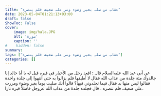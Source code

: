 ```yaml
---
title: "عقاب من صلى بغير وضوء ومر على ضعيف فلم ينصره"
date: 2023-05-04T01:21:13+03:00
draft: false
ShowToc: False
cover:
    image: img/hala.JPG
    alt: 'صورة'
    caption: ''
#    hidden: false
summary: 
tags: ["عقاب من صلى بغير وضوء ومر على ضعيف فلم ينصره"]
categories: []
---
```

عن أبي عبد الله
عليه‌السلام قال : اقعد رجل من الأخيار في قبره قيل له يا أبا خالد
إنا جالدوك مئة جلدة من عذاب الله فقال لا أطيقها فلم يزالوا به حتى
انتهوا إلى جلدة واحدة فقالوا ليس منها بد فقال فيما تجلدوني فيها؟
قالوا أنك صليت يوما بغير وضوء ومررت على ضعيف فلم تنصره ، قال
فجلده جلدة من عذاب الله عزوجل فامتلأ قبره نارا.

